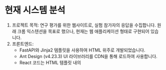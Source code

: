 # 현재 시스템 분석
1. 프로젝트 목적: 연구 평가를 위한 웹사이트로, 실험 참가자의 응답을 수집합니다. 원래 크롬 익스텐션을 목표로 했으나, 현재는 웹 애플리케이션 형태로 구현되어 있습니다.
2. 프론트엔드:
    - FastAPI와 Jinja2 템플릿을 사용하여 HTML 위주로 개발되었습니다.
    - Ant Design (v4.23.3) UI 라이브러리를 CDN을 통해 로드하여 사용합니다.
    - React 코드는 HTML 템플릿 내의 <script type="text/babel"> 태그 안에 작성되어 있으며, CDN으로 로드된 React, ReactDOM, Babel을 통해 브라우저에서 직접 변환됩니다. 공통 컴포넌트는 common_components.js  파일에 정의되어 있습니다.
    - FastAPI가 페이지 라우팅을 담당합니다.
    - 실험 단어 데이터는 CSV 파일 (/static/words/words_data_test.csv)에서 로드합니다.
    - 실험 흐름은 동의(Consent) → 안내(Instruction) → 학습(Learning)/인지(Recognition)/생성(Generation) (3 라운드 반복) → 설문(Survey) → 종료(End) 순서로 진행됩니다.
3. 백엔드:
    - Python과 FastAPI 프레임워크를 사용합니다.
    - AWS Lambda (lambda_function.py )와 API Gateway를 통해 데이터 처리를 수행합니다.
    - 사용자 응답 데이터는 AWS DynamoDB (phonitale-user-responses 테이블 )에 저장됩니다. Lambda 함수가 DynamoDB 업데이트 로직을 담당합니다.


# React 기반 크롬 익스텐션으로 전환 가이드
- 현재 시스템은 서버(FastAPI)가 HTML을 렌더링하는 방식이지만, React 기반 크롬 익스텐션은 클라이언트 측에서 UI를 렌더링하고 상태를 관리해야 합니다. 전환을 위한 단계는 다음과 같습니다.

1. React 프로젝트 설정:
    - Create React App 이나 Vite 같은 도구를 사용하여 새로운 React 프로젝트를 생성합니다. 이를 통해 표준 React 개발 환경(JSX 변환, 모듈 번들링 등)을 설정합니다.
2. 컴포넌트 마이그레이션:
    - 기존 HTML 템플릿  내 <script type="text/babel"> 태그 안의 React 코드와 common_components.js  파일의 컴포넌트들을 새 React 프로젝트 내의 개별 .jsx 또는 .js 파일로 분리하여 옮깁니다.
    - 페이지별 컴포넌트(Consent, Learning 등)와 공통 컴포넌트(Header, Sidebar, Button 등)로 구조화합니다.
3. 클라이언트 사이드 라우팅 구현:
    - React Router 라이브러리를 설치하고 설정하여, FastAPI 라우팅  대신 React 애플리케이션 내에서 페이지 이동을 처리하도록 구현합니다. 각 실험 단계(Consent, Instruction, Round 1, ...)에 대한 경로(Route)를 정의합니다.
4. 상태 관리 재설계:
    - Jinja2 템플릿 변수나 간단한 인라인 스크립트로 처리되던 상태(현재 라운드 번호, 단어 인덱스, 사용자 응답, 타이머 등)를 React의 상태 관리 방식(예: useState, useContext, useReducer 또는 Redux/Zustand 같은 라이브러리)으로 변경하여 관리합니다.
5. API 연동 방식 변경:
    - 기존 HTML에서 직접 호출되던 백엔드 API(예: Consent 데이터 전송 /api/consent, 라운드/설문 데이터 저장 로직)를 React 컴포넌트 내에서 Workspace나 axios를 사용하여 비동기적으로 호출하도록 수정합니다. AWS API Gateway 엔드포인트 를 직접 호출해야 합니다.
6. 크롬 익스텐션 구조 설정 (manifest.json):
    - 크롬 익스텐션의 핵심 설정 파일인 manifest.json 파일을 생성합니다.
    - 필수 정보: manifest_version (3 사용 권장), name, version을 정의합니다.
    - 권한 (permissions): 백엔드 API 엔드포인트에 접근하기 위한 권한 (host_permissions 사용), 사용자 상태 등을 저장하기 위한 storage 권한 등을 명시합니다.
    - 실행 방식 결정:
        - 팝업 (Action API): 익스텐션 아이콘 클릭 시 작은 팝업 창에서 실험이 진행되도록 설정합니다. action 속성에서 default_popup에 React 앱의 빌드 결과물인 index.html을 지정합니다.
        - 새 탭 페이지: 익스텐션이 새 탭에서 React 앱을 열도록 설정할 수 있습니다. 이는 chrome.tabs.create API를 사용하여 구현할 수 있습니다.
        - 이 프로젝트의 경우, 실험이 여러 단계로 구성되므로 팝업보다는 새 탭 페이지에서 전체 화면으로 진행하는 것이 사용자 경험에 더 적합할 수 있습니다.
7. 빌드 및 로드:
    - React 프로젝트를 빌드합니다 (npm run build 또는 yarn build).
    - manifest.json 파일이 빌드된 React 앱 파일을 올바르게 참조하도록 경로를 설정합니다.
    - Chrome 브라우저에서 '확장 프로그램 관리'(chrome://extensions/) 페이지를 열고, '압축해제된 확장 프로그램을 로드합니다' 버튼을 클릭하여 빌드된 프로젝트 폴더를 선택해 로드합니다.
8. 테스트 및 디버깅:
    - 크롬 익스텐션 환경에서 모든 기능(라우팅, 상태 관리, API 호출, UI 렌더링)이 정상적으로 작동하는지 철저히 테스트합니다.
    - 크롬 익스텐션의 개발자 도구(팝업이나 백그라운드 스크립트 검사)를 사용하여 오류를 디버깅합니다.
    - sessionStorage  대신 chrome.storage API를 사용하여 익스텐션 환경에 맞게 데이터를 저장하는 방식을 고려합니다.


# 요청 프롬프트
- 안녕하세요, Cursor AI. 'Phonitale Experiment' 프로젝트 리팩토링을 도와주세요.

1. 현재 상태:
    - Python/FastAPI 백엔드가 Jinja2 HTML 템플릿을 서빙하는 웹 애플리케이션입니다.
    - HTML 템플릿 내에 <script type='text/babel'> 태그와 frontend/static/js/common_components.js 파일을 통해 React 컴포넌트가 포함되어 있으며, CDN으로 로드된 React, ReactDOM, Babel을 사용해 브라우저에서 변환됩니다.
    - Ant Design (v4.23.3) 라이브러리를 CDN으로 로드하여 사용합니다.
    - 백엔드는 AWS Lambda 및 DynamoDB를 사용하며, API Gateway (https://2ml24s4a3jfj5hqx4y644cgzbq0jbzmt.lambda-url.us-east-2.on.aws/)를 통해 통신합니다.
    - (첨부된 프로젝트 전체 코드를 참조해주세요.)

2. 목표:
    - 이 프로젝트를 최신 React 기반의 크롬 익스텐션으로 전환하고 싶습니다.

3. 예정 요청 사항:
    - 아래 요청 사항을 순차적으로 진행 할 것입니다. 미리보기를 제공합니다. 
    - 현재 프로젝트 코드 전체(frontend, backend, docs, infrastructure 폴더)를 분석하여 이 리팩토링 과정에 필요한 초기 단계와 코드 수정을 제안해주세요.
    - 마이그레이션 과정에서 기존에 작동 중인 것을 보존하며, 안전하게 마이그레이션을 시도해주세요.
    - 깃헙은 "@https://github.com/suyoungkwon2/phonitale-react "로 진행해주세요

    (1) React 프로젝트 설정 (완료): Vite (선호) 또는 Create React App을 사용하여 새로운 React 프로젝트 구조를 설정해주세요. 
    (2) 컴포넌트 마이그레이션 (완료): 기존 frontend/static/js/common_components.js와 frontend/templates/ 내 HTML 파일들에 포함된 React 컴포넌트들을 새로운 프로젝트 구조의 개별 .jsx 파일로 마이그레이션하는 것을 도와주세요.
    (3) 클라이언트 라우팅 설정 (완료): React Router를 사용하여 FastAPI 라우팅을 대체하고, 모든 실험 단계(Consent, Instruction, Round 1-3 Learning/Recognition/Generation, Survey, End)에 대한 클라이언트 사이드 라우팅을 설정해주세요.
    (4) 상태 관리 재설계 (완료): 현재 분산된 상태 관리 방식을 표준 React 상태 관리(예: useState, useContext)로 전환하는 방법을 안내해주세요.
    (5) API 호출 리팩토링 (진행중): 기존 API 호출 로직(예: consent.html의 /api/consent 호출)을 React 컴포넌트 내에서 fetch 또는 axios를 사용하여 AWS API Gateway 엔드포인트(https://2ml24s4a3jfj5hqx4y644cgzbq0jbzmt.lambda-url.us-east-2.on.aws/)를 직접 호출하도록 수정하는 방법을 보여주세요.
    핵심 로직 구현 및 상태 관리 구체화:
        - API 호출과 연동하여 각 페이지의 세부 기능(타이머, 프로그레스 바, 오디오 재생, 사용자 입력 처리 등)을 구현합니다.
        - 필요에 따라 useState와 useExperiment 훅을 사용하여 지역 및 전역 상태를 관리합니다.
    (6) Vercel 배포 설정 (완료)):
        - 어느 정도 기능 구현이 진행된 후, 개발 중인 React 앱을 쉽게 확인하고 테스트하기 위해 Vercel 배포를 설정할 수 있습니다. GitHub 저장소 연결만으로 간단하게 설정 가능합니다.
    (7) Figma 디자인 맞추기:
        기능 구현이 안정화된 후, Figma 디자인을 보면서 CSS 스타일, Ant Design 컴포넌트 사용 등을 조정하여 UI를 개선합니다.


